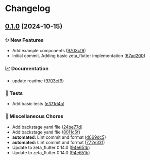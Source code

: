 # Changelog

## [0.1.0](https://github.com/laursisask/repo-14/compare/zeta_flutter_template-v0.0.1...zeta_flutter_template-v0.1.0) (2024-10-15)


### ✨ New Features

* Add example components ([9703cf9](https://github.com/laursisask/repo-14/commit/9703cf98de518659502091f313daaf518c4d8dd1))
* Initial commit. Adding basic zeta_flutter implementation ([67ad200](https://github.com/laursisask/repo-14/commit/67ad200315f2d98bdf78e55fb59f1345b95c5abd))


### 📈 Documentation

* update readme ([9703cf9](https://github.com/laursisask/repo-14/commit/9703cf98de518659502091f313daaf518c4d8dd1))


### 🧪 Tests

* Add basic tests ([e371d4a](https://github.com/laursisask/repo-14/commit/e371d4a8c1d3c7d9dba257e9f93deba1bb26e9d1))


### 🧹 Miscellaneous Chores

* Add backstage yaml flie ([24be77d](https://github.com/laursisask/repo-14/commit/24be77d466461dc1786c51c3296d6c17e4dd725e))
* Add backstage yaml flie ([8011c5f](https://github.com/laursisask/repo-14/commit/8011c5f398fc4719f9509320691ef001c056d322))
* **automated:** Lint commit and format ([d069dc5](https://github.com/laursisask/repo-14/commit/d069dc539ccd9c607e6e232d25fe512af338d5fb))
* **automated:** Lint commit and format ([772e331](https://github.com/laursisask/repo-14/commit/772e331c0ebd4a942eb79b75ea2943ee9dc10954))
* Update to zeta_flutter 0.14.0 ([94e651b](https://github.com/laursisask/repo-14/commit/94e651be7cfe76b0a421447535cffaed103de38d))
* Update to zeta_flutter 0.14.0 ([94e651b](https://github.com/laursisask/repo-14/commit/94e651be7cfe76b0a421447535cffaed103de38d))

